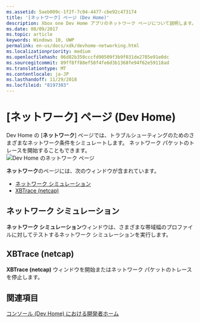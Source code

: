 ```yaml
---
ms.assetid: 5aeb009c-1f2f-7c04-4477-cbe92c473174
title: '[ネットワーク] ページ (Dev Home)'
description: Xbox one Dev Home アプリのネットワーク ページについて説明します。
ms.date: 08/09/2017
ms.topic: article
keywords: Windows 10, UWP
permalink: en-us/docs/xdk/devhome-networking.html
ms.localizationpriority: medium
ms.openlocfilehash: 06d82b350cccfd90509f3b9f031de2785e91e0dc
ms.sourcegitcommit: 89ff8ff88ef58f4fe6d3b1368fe94f62e59118ad
ms.translationtype: MT
ms.contentlocale: ja-JP
ms.lasthandoff: 11/29/2018
ms.locfileid: "8197303"
---
```

# <a name="networking-page-dev-home"></a>[ネットワーク] ページ (Dev Home)
   
  
Dev Home の [**ネットワーク**] ページでは、トラブルシューティングのためのさまざまなネットワーク条件をシミュレートします。 ネットワーク パケットのトレースを開始することもできます。   
 ![Dev Home のネットワーク ページ](images/devhome_networking.png)   
  
**ネットワーク**のページには、次のウィンドウが含まれています。   
 
   *  [ネットワーク シミュレーション](#ID4EEB)  
   *  [XBTrace (netcap)](#ID4EOB)  

 
<a id="ID4EEB"></a>

   

## <a name="network-simulation"></a>ネットワーク シミュレーション  
   
  
**ネットワーク シミュレーション**ウィンドウは、さまざまな帯域幅のプロファイルに対してテストするネットワーク シミュレーションを実行します。   
  
<a id="ID4EOB"></a>

   

## <a name="xbtrace-netcap"></a>XBTrace (netcap)  
   
  
**XBTrace (netcap)** ウィンドウを開始またはネットワーク パケットのトレースを停止します。   
  
<a id="ID4E2B"></a>

   

## <a name="see-also"></a>関連項目  
 [コンソール (Dev Home) における開発者ホーム](dev-home.md)

  